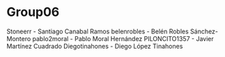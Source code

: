 # Group06
Stoneerr - Santiago Canabal Ramos
belenrobles - Belén Robles Sánchez-Montero
pablo2moral - Pablo Moral Hernández
PILONCITO1357 - Javier Martínez Cuadrado
Diegotinahones - Diego López Tinahones
